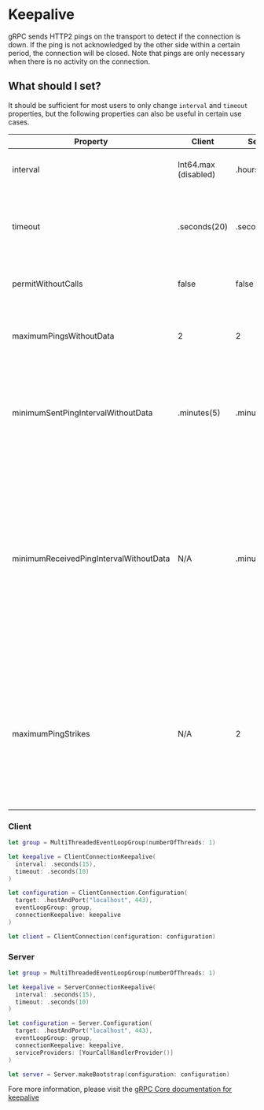 # Keepalive

gRPC sends HTTP2 pings on the transport to detect if the connection is down.
If the ping is not acknowledged by the other side within a certain period, the connection
will be closed. Note that pings are only necessary when there is no activity on the connection. 

## What should I set?

It should be sufficient for most users to only change `interval` and `timeout` properties, but the 
following properties can also be useful in certain use cases.

Property | Client | Server | Description
---------|--------|--------|------------
interval|Int64.max (disabled)|.hours(2)|The amount of time to wait before sending a keepalive ping.
timeout|.seconds(20)|.seconds(20)|The amount of time to wait for an acknowledgment. This value must be less than `interval`.
permitWithoutCalls|false|false|Send keepalive pings even if there are no calls in flight.
maximumPingsWithoutData|2|2|Maximum number of pings that can be sent when there is no data/header frame to be sent/
minimumSentPingIntervalWithoutData|.minutes(5)|.minutes(5)|If there are no data/header frames being received: the minimum amount of time to wait between successive pings.
minimumReceivedPingIntervalWithoutData|N/A|.minutes(5)|If there are no data/header frames being sent: the minimum amount of time expected between receiving successive pings. If the time between successive pings is less than this value, then the ping will be considered a bad ping from the peer. Such a ping counts as a "ping strike".
maximumPingStrikes|N/A|2|Maximum number of bad pings that the server will tolerate before sending an HTTP2 GOAWAY frame and closing the connection. Setting it to `0` allows the server to accept any number of bad pings.

### Client 

```swift
let group = MultiThreadedEventLoopGroup(numberOfThreads: 1)

let keepalive = ClientConnectionKeepalive(
  interval: .seconds(15),
  timeout: .seconds(10)
)

let configuration = ClientConnection.Configuration(
  target: .hostAndPort("localhost", 443),
  eventLoopGroup: group,
  connectionKeepalive: keepalive
)

let client = ClientConnection(configuration: configuration)
```

### Server

```swift
let group = MultiThreadedEventLoopGroup(numberOfThreads: 1)

let keepalive = ServerConnectionKeepalive(
  interval: .seconds(15),
  timeout: .seconds(10)
)

let configuration = Server.Configuration(
  target: .hostAndPort("localhost", 443),
  eventLoopGroup: group,
  connectionKeepalive: keepalive,
  serviceProviders: [YourCallHandlerProvider()]
)

let server = Server.makeBootstrap(configuration: configuration)
```

Fore more information, please visit the [gRPC Core documentation for keepalive](https://github.com/grpc/grpc/blob/master/doc/keepalive.md)
